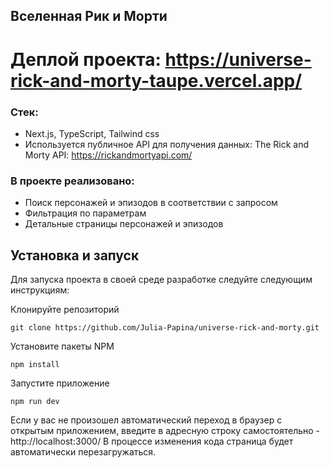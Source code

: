 ## Вселенная Рик и Морти

# Деплой проекта: https://universe-rick-and-morty-taupe.vercel.app/

### Стек: 
* Next.js, TypeScript, Tailwind css
* Используется публичное API для получения данных: The Rick and Morty API: https://rickandmortyapi.com/ 

### В проекте реализовано:
* Поиск персонажей и эпизодов в соответствии с запросом
* Фильтрация по параметрам 
* Детальные страницы персонажей и эпизодов

## Установка и запуск

Для запуска проекта в своей среде разработке следуйте следующим инструкциям:

Клонируйте репозиторий
```
git clone https://github.com/Julia-Papina/universe-rick-and-morty.git
```
Установите пакеты NPM
```
npm install
```
Запустите приложение
```
npm run dev
```
Если у вас не произошел автоматический переход в браузер с открытым приложением, введите в адресную строку самостоятельно - http://localhost:3000/
В процессе изменения кода страница будет автоматически перезагружаться.
  